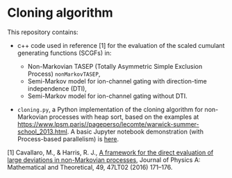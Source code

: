 
# Cloning algorithm

This repository contains:

- c++ code used in reference [1] for the evaluation of the scaled cumulant generating functions (SCGFs) in:
    - Non-Markovian TASEP (Totally Asymmetric Simple Exclusion Process) `nonMarkovTASEP`,
    - Semi-Markov model for ion-channel gating with direction-time independence (DTI),
    - Semi-Markov model for ion-channel gating without DTI.

- `cloning.py`, a Python implementation of the cloning algorithm for non-Markovian processes with heap sort, based on the examples at https://www.lpsm.paris//pageperso/lecomte/warwick-summer-school_2013.html. A basic Jupyter notebook demonstration (with Process-based parallelism) is [here](https://github.com/mcavallaro/cloning/blob/master/cloning.ipynb).

[1] Cavallaro, M., & Harris, R. J., [A framework for the direct evaluation of large deviations in non-Markovian processes](https://doi.org/10.1088/1751-8113/49/47/47LT02988), Journal of Physics A: Mathematical and Theoretical, 49, 47LT02 (2016) 171–176.
